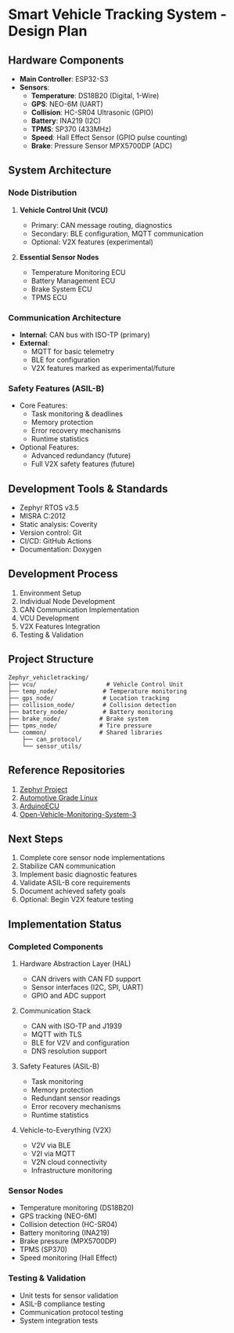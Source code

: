 # Smart Vehicle Tracking System - Design Plan

## Hardware Components
- **Main Controller**: ESP32-S3
- **Sensors**:
  - **Temperature**: DS18B20 (Digital, 1-Wire)
  - **GPS**: NEO-6M (UART)
  - **Collision**: HC-SR04 Ultrasonic (GPIO)
  - **Battery**: INA219 (I2C)
  - **TPMS**: SP370 (433MHz)
  - **Speed**: Hall Effect Sensor (GPIO pulse counting)
  - **Brake**: Pressure Sensor MPX5700DP (ADC)

## System Architecture
### Node Distribution
1. **Vehicle Control Unit (VCU)**
   - Primary: CAN message routing, diagnostics
   - Secondary: BLE configuration, MQTT communication
   - Optional: V2X features (experimental)

2. **Essential Sensor Nodes**
   - Temperature Monitoring ECU
   - Battery Management ECU 
   - Brake System ECU
   - TPMS ECU

### Communication Architecture
- **Internal**: CAN bus with ISO-TP (primary)
- **External**: 
  - MQTT for basic telemetry
  - BLE for configuration
  - V2X features marked as experimental/future

### Safety Features (ASIL-B)
- Core Features:
  - Task monitoring & deadlines
  - Memory protection
  - Error recovery mechanisms
  - Runtime statistics
- Optional Features:
  - Advanced redundancy (future)
  - Full V2X safety features (future)

## Development Tools & Standards
- Zephyr RTOS v3.5
- MISRA C:2012
- Static analysis: Coverity
- Version control: Git
- CI/CD: GitHub Actions
- Documentation: Doxygen

## Development Process
1. Environment Setup
2. Individual Node Development
3. CAN Communication Implementation
4. VCU Development
5. V2X Features Integration
6. Testing & Validation

## Project Structure
```
Zephyr_vehicletracking/
├── vcu/                    # Vehicle Control Unit
├── temp_node/             # Temperature monitoring
├── gps_node/              # Location tracking
├── collision_node/        # Collision detection
├── battery_node/          # Battery monitoring
├── brake_node/           # Brake system
├── tpms_node/            # Tire pressure
└── common/               # Shared libraries
    ├── can_protocol/
    └── sensor_utils/
```

## Reference Repositories
1. [Zephyr Project](https://github.com/zephyrproject-rtos/zephyr)
2. [Automotive Grade Linux](https://github.com/automotive-grade-linux)
3. [ArduinoECU](https://github.com/jeffnippard/ArduinoECU)
4. [Open-Vehicle-Monitoring-System-3](https://github.com/openvehicles/Open-Vehicle-Monitoring-System-3)

## Next Steps
1. Complete core sensor node implementations
2. Stabilize CAN communication
3. Implement basic diagnostic features
4. Validate ASIL-B core requirements
5. Document achieved safety goals
6. Optional: Begin V2X feature testing

## Implementation Status

### Completed Components
1. Hardware Abstraction Layer (HAL)
   - CAN drivers with CAN FD support
   - Sensor interfaces (I2C, SPI, UART)
   - GPIO and ADC support

2. Communication Stack
   - CAN with ISO-TP and J1939
   - MQTT with TLS
   - BLE for V2V and configuration
   - DNS resolution support

3. Safety Features (ASIL-B)
   - Task monitoring
   - Memory protection
   - Redundant sensor readings
   - Error recovery mechanisms
   - Runtime statistics

4. Vehicle-to-Everything (V2X)
   - V2V via BLE
   - V2I via MQTT
   - V2N cloud connectivity
   - Infrastructure monitoring

### Sensor Nodes
- Temperature monitoring (DS18B20)
- GPS tracking (NEO-6M)
- Collision detection (HC-SR04)
- Battery monitoring (INA219)
- Brake pressure (MPX5700DP)
- TPMS (SP370)
- Speed monitoring (Hall Effect)

### Testing & Validation
- Unit tests for sensor validation
- ASIL-B compliance testing
- Communication protocol testing
- System integration tests
